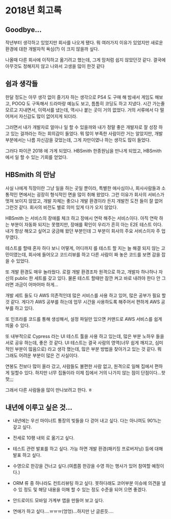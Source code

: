 # 2018년 회고록

## Goodbye...

작년부터 생각하고 있었지만 회사를 나오게 됐다. 뭐 여러가지 이유가 있었지만 새로운 환경에 대한 개발자적 욕심(?) 이 크지 않을까 싶다.

나올때 다른 회사에 이직하고 옮기려고 했는데, 그게 맘처럼 쉽지 않았던것 같다. 결국에 아무것도 정해지지 않고 나와서 고생을 많이 한것 같다

## 쉼과 생각들

한달 정도는 아무 생각 없이 즐기자 하는 생각으로 PS4 도 구매 해 밤새서 게임도 해보고, POOQ 도 구독해서 드라마랑 예능도 보고, 틈틈히 코딩도 하고 지냈다. 시간 가는줄 모르고 지내면서, 이력서를 냈는데, 역시나 붙는 곳이 거의 없었다. 거의 서류에서 다 떨어져서 자신감도 많이 없어지게 되더라.

그러면서 내가 개발자로 얼마나 일 할 수 있을까와 내가 정말 좋은 개발자로 잘 성장 하고 있는 걸까라는 하는 회의감이 들었다. 뭐 많이 부족한 사람이란 거는 알았지만, 개발 부분에서는 나름 자신감을 갖었는데, 그게 자만이였나 하는 생각도 많이 들었다.

그러다 파이콘 2018 에 가게 되었다. HBSmith 한종원님을 만나게 되었고, HBSmith 에서 일 할 수 있는 기회를 얻었다.

## HBSmith 의 만남

사실 나에게 직장이란 그냥 일을 하는 곳일 뿐이라, 특별한 애사심이나, 회사사람들과 소통적인 면에서는 굉장히 형식적인 면을 많이 취해 왔었다. 그런 이유가 회사의 서비스가 멋져 보이지 않았고, 개발 자체는 좋으나 개발 환경이라 든지 개발전 도전 들이 잘 없어 그런것 같다. 회사의 비전도 별로 의미 있게 다가 오지 않았다.

HBSmith 는 서비스의 장애를 체크 하고 장애시 연락 해주는 서비스이다. 아직 연락 하는 부분이 자동화 되지는 못했지만, 장애를 확인이 우리가 흔히 아는 E2E 테스트 이다. 내가 항상 해오고 싶어고 궁금해 왔던 부분인데 그 부분이 회사의 주요 서비스이자 주 업무였다. 

테스트를 할때 혼자 하다 보니 어떻게, 어디까지 를 테스트 할 지는 늘 해결 되지 않는 고민이였는데, 회사에 들어오고  코드리뷰를 하고 다른 사람이 짜 놓은 코드를 보면 감을 잡을 수 있었다.

또 개발 환경도 매우 놀라웠다. 로컬 개발 환경조차 원격으로 하고, 개발자 하나하나 자신의 public 한 세트를 갖고 있다. 물론 테스트 할때만 잠깐 켜고 바로 내려야 한다 안 그러면 과금이 어마어마 하게...

개발 세트 들도 다 AWS 의존적인데 많은 서비스를 사용 하고 있어, 많은 공부가 필요 할 것 같다. 게다가 AWS 공부를 하는데 업무 시간을 사용하도록 해주어서 편하게 AWS 공부를 하고 있다.

또 인프라를 코드를 통해 생성해서, 설정 파일만 있으면 커맨드로 AWS 서비스를 쉽게 띄울 수 있다.

또 내부적으로 Cypress 라는 UI 테스트 툴을 사용 하고 있는데, 많은 부분 노하우 들을 서로 공유 하는데, 좋은 것 같다. UI 테스트는 결국 사람의 영역(너무 쉽게 깨지고, 심미적인 부분이 많음으로) 라고 생각 했는데, 많은 부분 방법을 찾아가고 있는 것 같다. 뭐 그래도 어려운 부분이 많은 건 사실이다. 

연봉도 전보다 많이 올라 갔고, 사람들도 불편한 사람 없고, 원격으로 일해 집에서 편하게 일할수 있다. 하지만 너무 집돌이라 이제 집에서 거의 나가지 않는 점이 단점이다...핫핫;;;

그래서 다른 사람들을 많이 만나보려고 한다. ㅎ

## 내년에 이루고 싶은 것...

- 내년에는 우선 마이너트 통장의 빚들을 다 걷어 내고 싶다. 다는 아니여도 90%는 갚고 싶다.

- 전세로 10평 내외 로 옮기고 싶다.

- 테스트 관련 발표를 하고 싶다. 가능 하면 개발 환경(패키징 프로버저닝) 등에 대해 발표 하고 싶다.

- 수영으로 한강을 건너고 싶다.(여름쯤 한강을 수영 하는 행사가 있어 참여할 예정이다.)

- ORM 류 중 하나라도 컨트리뷰팅 하고 싶다. 못하다래도 코어부분 이슈에 의견을 낼수 있 정도 및 해당 내용을 이해 할 수 있는 정도 수준을 되어 으면 좋겠다.

- 안드로이드 모바일 가계부 앱을 만들어 보고 싶다. 

- 연애가 하고 싶다....ㅠㅠㅠ(엉엉)...하지만 난 글른듯....

